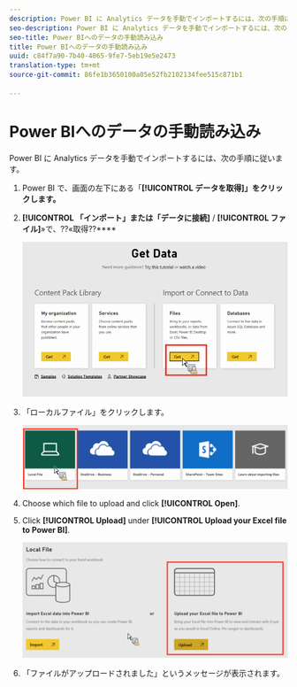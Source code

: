 ```yaml
---
description: Power BI に Analytics データを手動でインポートするには、次の手順に従います。
seo-description: Power BI に Analytics データを手動でインポートするには、次の手順に従います。
seo-title: Power BIへのデータの手動読み込み
title: Power BIへのデータの手動読み込み
uuid: c84f7a90-7b40-4065-9fe7-5eb19e5e2473
translation-type: tm+mt
source-git-commit: 86fe1b3650100a05e52fb2102134fee515c871b1

---
```



# Power BIへのデータの手動読み込み

Power BI に Analytics データを手動でインポートするには、次の手順に従います。

1. Power BI で、画面の左下にある「**[!UICONTROL データを取得]」をクリックします。**
1. **[!UICONTROL 「インポート」または「データに接続]** / **[!UICONTROL ファイル]**»で、??«取得??****

   ![](assets/get-data.png)

1. 「ローカルファイル」をクリックします。

   ![](assets/local-file.png)

1. Choose which file to upload and click **[!UICONTROL Open]**.
1. Click **[!UICONTROL Upload]** under **[!UICONTROL Upload your Excel file to Power BI]**.

   ![](assets/upload-excel-file.png)

1. 「ファイルがアップロードされました」というメッセージが表示されます。

